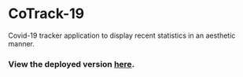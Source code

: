 # CoTrack-19

Covid-19 tracker application to display recent statistics in an aesthetic manner.

### View the deployed version [here](https://cotrack-19.web.app/).
